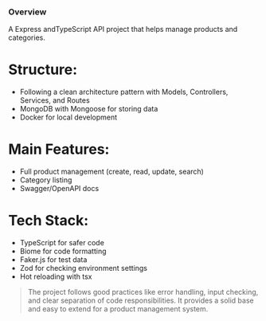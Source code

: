 ### Overview

A Express andTypeScript API project that helps manage products and categories.

# Structure:

- Following a clean architecture pattern with Models, Controllers, Services, and Routes
- MongoDB with Mongoose for storing data
- Docker for local development

# Main Features:

- Full product management (create, read, update, search)
- Category listing
- Swagger/OpenAPI docs

# Tech Stack:

- TypeScript for safer code
- Biome for code formatting
- Faker.js for test data
- Zod for checking environment settings
- Hot reloading with tsx

> The project follows good practices like error handling, input checking, and clear separation of code responsibilities.
> It provides a solid base and easy to extend for a product management system.
